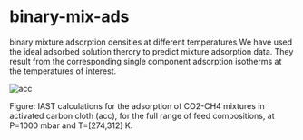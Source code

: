 # binary-mix-ads
binary mixture adsorption densities at different temperatures 
We have used the ideal adsorbed solution therory to predict mixture adsorption data.
They result from the corresponding single component adsorption isotherms at the temperatures of interest.

![acc](https://user-images.githubusercontent.com/34607285/35210313-67579496-ff5a-11e7-940e-807eb581d00f.png)

Figure: IAST calculations for the adsorption of CO2-CH4 mixtures in activated carbon cloth (acc), for the full range of feed compositions, at P=1000 mbar and T=[274,312] K.
